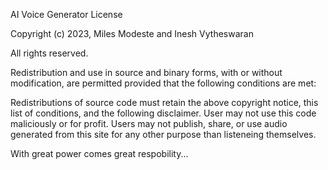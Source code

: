 AI Voice Generator License

Copyright (c) 2023, Miles Modeste and Inesh Vytheswaran

All rights reserved.

Redistribution and use in source and binary forms, with or without modification, are permitted provided that the following conditions are met:

Redistributions of source code must retain the above copyright notice, this list of conditions, and the following disclaimer.
User may not use this code maliciously or for profit.  Users may not publish, share, or use audio generated from this site for any other purpose than listeneing themselves.

With great power comes great respobility...
